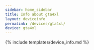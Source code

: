 ```yaml
---
sidebar: home_sidebar
title: Info about gta4xl
layout: deviceinfo
permalink: /devices/gta4xl/
device: gta4xl
---
```

{% include templates/device_info.md %}
